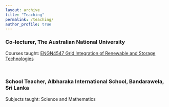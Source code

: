 ```yaml
---
layout: archive
title: "Teaching"
permalink: /teaching/
author_profile: true
---
```


### Co-lecturer, The Australian National University
 
Courses taught: [ENGN4547 Grid Integration of Renewable and Storage Technologies](https://programsandcourses.anu.edu.au/2021/course/ENGN4547)

<br />


### School Teacher, Albharaka International School, Bandarawela, Sri Lanka

Subjects taught: Science and Mathematics
